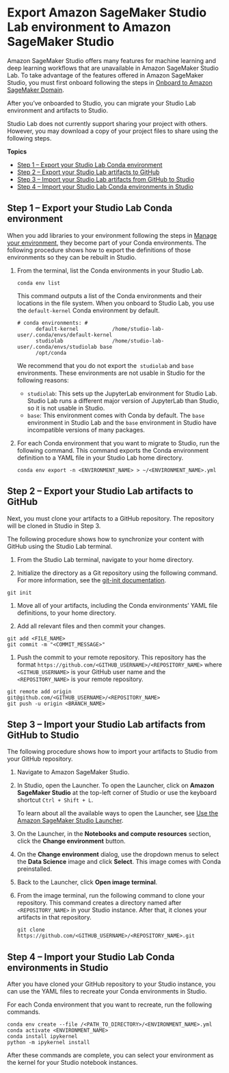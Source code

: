 # Export Amazon SageMaker Studio Lab environment to Amazon SageMaker Studio<a name="studio-lab-use-migrate"></a>

Amazon SageMaker Studio offers many features for machine learning and deep learning workflows that are unavailable in Amazon SageMaker Studio Lab\. To take advantage of the features offered in Amazon SageMaker Studio, you must first onboard following the steps in [Onboard to Amazon SageMaker Domain](gs-studio-onboard.md)\. 

 After you’ve onboarded to Studio, you can migrate your Studio Lab environment and artifacts to Studio\. 

 Studio Lab does not currently support sharing your project with others\. However, you may download a copy of your project files to share using the following steps\.

**Topics**
+ [Step 1 – Export your Studio Lab Conda environment](#studio-lab-use-migrate-step1)
+ [Step 2 – Export your Studio Lab artifacts to GitHub](#studio-lab-use-migrate-step2)
+ [Step 3 – Import your Studio Lab artifacts from GitHub to Studio](#studio-lab-use-migrate-step3)
+ [Step 4 – Import your Studio Lab Conda environments in Studio](#studio-lab-use-migrate-step4)

## Step 1 – Export your Studio Lab Conda environment<a name="studio-lab-use-migrate-step1"></a>

When you add libraries to your environment following the steps in [Manage your environment](studio-lab-use-manage.md), they become part of your Conda environments\. The following procedure shows how to export the definitions of those environments so they can be rebuilt in Studio\. 

1. From the terminal, list the Conda environments in your Studio Lab\.

   ```
   conda env list
   ```

   This command outputs a list of the Conda environments and their locations in the file system\. When you onboard to Studio Lab, you use the `default-kernel` Conda environment by default\.

   ```
   # conda environments: #
         default-kernel           /home/studio-lab-user/.conda/envs/default-kernel 
         studiolab                /home/studio-lab-user/.conda/envs/studiolab base                     
         /opt/conda
   ```

   We recommend that you do not export the  `studiolab` and `base` environments\. These environments are not usable in Studio for the following reasons: 
   +  `studiolab`: This sets up the JupyterLab environment for Studio Lab\. Studio Lab runs a different major version of JupyterLab than Studio, so it is not usable in Studio\. 
   +  `base`: This environment comes with Conda by default\. The `base` environment in Studio Lab and the `base` environment in Studio have incompatible versions of many packages\. 

1. For each Conda environment that you want to migrate to Studio, run the following command\. This command exports the Conda environment definition to a YAML file in your Studio Lab home directory\. 

   ```
   conda env export -n <ENVIRONMENT_NAME> > ~/<ENVIRONMENT_NAME>.yml
   ```

## Step 2 – Export your Studio Lab artifacts to GitHub<a name="studio-lab-use-migrate-step2"></a>

 Next, you must clone your artifacts to a GitHub repository\. The repository will be cloned in Studio in Step 3\. 

 The following procedure shows how to synchronize your content with GitHub using the Studio Lab terminal\.  

1.  From the Studio Lab terminal, navigate to your home directory\. 

1.  Initialize the directory as a Git repository using the following command\. For more information, see the [git\-init documentation](https://git-scm.com/docs/git-init)\. 

   ```
   git init
   ```

1.  Move all of your artifacts, including the Conda environments’ YAML file definitions, to your home directory\. 

1.  Add all relevant files and then commit your changes\. 

   ```
   git add <FILE_NAME>
   git commit -m "<COMMIT_MESSAGE>"
   ```

1.  Push the commit to your remote repository\. This repository has the format `https://github.com/<GITHUB_USERNAME>/<REPOSITORY_NAME>` where `<GITHUB_USERNAME>` is your GitHub user name and the `<REPOSITORY_NAME>` is your remote repository\. 

   ```
   git remote add origin git@github.com/<GITHUB_USERNAME>/<REPOSITORY_NAME>
   git push -u origin <BRANCH_NAME>
   ```

## Step 3 – Import your Studio Lab artifacts from GitHub to Studio<a name="studio-lab-use-migrate-step3"></a>

The following procedure shows how to import your artifacts to Studio from your GitHub repository\. 

1.  Navigate to Amazon SageMaker Studio\.

1. In Studio, open the Launcher\. To open the Launcher, click on **Amazon SageMaker Studio** at the top\-left corner of Studio or use the keyboard shortcut `Ctrl + Shift + L`\.

   To learn about all the available ways to open the Launcher, see [Use the Amazon SageMaker Studio Launcher](studio-launcher.md)\.

1. On the Launcher, in the **Notebooks and compute resources** section, click the **Change environment** button\.

1. On the **Change environment** dialog, use the dropdown menus to select the **Data Science** image and click **Select**\. This image comes with Conda preinstalled\. 

1. Back to the Launcher, click **Open image terminal**\.

1. From the image terminal, run the following command to clone your repository\. This command creates a directory named after `<REPOSITORY_NAME>` in your Studio instance\. After that, it clones your artifacts in that repository\.

   ```
   git clone https://github.com/<GITHUB_USERNAME>/<REPOSITORY_NAME>.git
   ```

## Step 4 – Import your Studio Lab Conda environments in Studio<a name="studio-lab-use-migrate-step4"></a>

After you have cloned your GitHub repository to your Studio instance, you can use the YAML files to recreate your Conda environments in Studio\. 

For each Conda environment that you want to recreate, run the following commands\. 

```
conda env create --file /<PATH_TO_DIRECTORY>/<ENVIRONMENT_NAME>.yml
conda activate <ENVIRONMENT_NAME>
conda install ipykernel
python -m ipykernel install
```

 After these commands are complete, you can select your environment as the kernel for your Studio notebook instances\.

